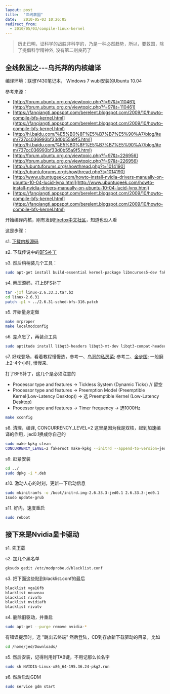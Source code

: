 ```yaml
---
layout: post
title:  "曲线救国"
date:   2010-05-03 10:26:05
redirect_from:
  - 2010/05/03/compile-linux-kernel
---
```


> 历史已明，证科学的战胜非科学的，乃是一种必然趋势，所以，要救国，除了提倡科学精神外, 没有第二剂良药了

## 全线救国之---乌托邦的内核编译

编译环境：联想Y430笔记本， Windows 7 wubi安装的Ubuntu 10.04

参考来源：

* [http://forum.ubuntu.org.cn/viewtopic.php?f=97&t=110461](http://forum.ubuntu.org.cn/viewtopic.php?f=97&t=110461)
* [https://fanqiangti.appspot.com/berelent.blogspot.com/2009/10/howto-compile-bfs-kernel.html](https://fanqiangti.appspot.com/berelent.blogspot.com/2009/10/howto-compile-bfs-kernel.html)
* [http://hi.baidu.com/%E5%B0%8F%E5%B7%B7%E5%90%A7/blog/item/737cc036993bf33d0b55a9f5.html](http://hi.baidu.com/%E5%B0%8F%E5%B7%B7%E5%90%A7/blog/item/737cc036993bf33d0b55a9f5.html)
* [http://forum.ubuntu.org.cn/viewtopic.php?f=97&t=226956](http://forum.ubuntu.org.cn/viewtopic.php?f=97&t=226956)
* [http://ubuntuforums.org/showthread.php?t=1014190](http://ubuntuforums.org/showthread.php?t=1014190)
* [http://www.ubuntugeek.com/howto-install-nvidia-drivers-manually-on-ubuntu-10-04-lucid-lynx.html](http://www.ubuntugeek.com/howto-install-nvidia-drivers-manually-on-ubuntu-10-04-lucid-lynx.html)
* [https://fanqiangti.appspot.com/berelent.blogspot.com/2009/10/howto-compile-bfs-kernel.html](https://fanqiangti.appspot.com/berelent.blogspot.com/2009/10/howto-compile-bfs-kernel.html)

开始编译内核，刚有发到<a href="http://www.firefox.net.cn/forum/viewtopic.php?t=31271" target="_blank">Firefox中文社区</a>，知道也没人看

这是步骤：

s1. <a href="http://www.kernel.org/" target="_blank">下载内核源码</a>

s2. 下载传说中的<a href="http://ck.kolivas.org/patches/bfs/" target="_blank">BFS补丁</a>

s3. 然后稍稍装几个工具：

```bash
sudo apt-get install build-essential kernel-package libncurses5-dev fakeroot
```

s4. 解压源码，打上BFS补丁

```bash
tar -jxf linux-2.6.33.3.tar.bz
cd linux-2.6.31
patch -p1 < ../2.6.31-sched-bfs-316.patch
```

s5. 开始量身定做

```bash
make mrproper
make localmodconfig
```

s6. 差点忘了，再装点工具

```bash
sudo aptitude install libqt3-headers libqt3-mt-dev libqt3-compat-headers  libqt3-mt
```

s7. 好戏登场，看着教程慢慢选，参考一、<a href="http://linux.vbird.org/linux_basic/0540kernel.php" target="_blank">鸟哥的私房菜</a>; 参考二、<a href="http://lamp.linux.gov.cn/Linux/kernel_options.html" target="_blank">金步国</a>; 一般磨上2-4个小时, 慢慢来.

打了BFS补丁，这几个是必须注意的

* Processor type and features -> Tickless System (Dynamic Ticks) // 留空
* Processor type and features -> Preemption Model (Preemptible Kernel(Low-Latency Desktop)) -> 选 Preemptible Kernel (Low-Latency Desktop)
* Processor type and features -> Timer frequency -> 选1000Hz


```bash
make xconfig
```

s8. 清理，编译, CONCURRENCY_LEVEL=2 这里是因为我是双核，起到加速编译的作用，jed0.1换成你自己的

```bash
sudo make-kpkg clean
CONCURRENCY_LEVEL=2 fakeroot make-kpkg --initrd --append-to-version=jed0.1 kernel-image kernel-headers
```

s9. 赶紧安装

```bash
cd ../
sudo dpkg -i *.deb
```

s10. 激动人心的时刻，更新一下启动信息

```bash
sudo mkinitramfs -o /boot/initrd.img-2.6.33.3-jed0.1 2.6.33.3-jed0.1
1sudo update-grub
```

s11. 好内，速度重启

```bash
sudo reboot
```

## 接下来是Nvidia显卡驱动

s1. 先<a href="http://www.nvidia.com/Download/index5.aspx?lang=en-us" target="_blank">下载</a>

s2. 加几个黑名单

```bash
gksudo gedit /etc/modprobe.d/blacklist.conf
```

s3. 把下面这些贴到blacklist.conf的最后

```bash
blacklist vga16fb
blacklist nouveau
blacklist rivafb
blacklist nvidiafb
blacklist rivatv
```

s4. 删除旧驱动，并重启

```bash
sudo apt-get --purge remove nvidia-*
```

有错误提示时，选 "跳出去终端"
然后登陆，CD到存放新下载驱动的目录，比如

```bash
cd /home/jed/Downloads/
```

s5. 然后安装，记得利用好TAB键，不用记那么长名字

```bash
sudo sh NVIDIA-Linux-x86_64-195.36.24-pkg2.run
```

s6. 然后启动GDM

```bash
sudo service gdm start
```
